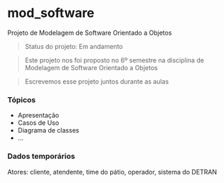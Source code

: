# mod_software
Projeto de Modelagem de Software Orientado a Objetos

> Status do projeto: Em andamento

> Este projeto nos foi proposto no 6º semestre na disciplina de Modelagem de Software Orientado a Objetos

> Escrevemos esse projeto juntos durante as aulas

### Tópicos

- Apresentação
- Casos de Uso
- Diagrama de classes
- ...

### Dados temporários

Atores: cliente, atendente, time do pátio, operador, sistema do DETRAN
